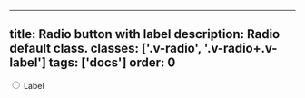 <!--
 *              Copyright (c) 2025 Visa, Inc.
 *
 * Licensed under the Apache License, Version 2.0 (the "License");
 * you may not use this file except in compliance with the License.
 * You may obtain a copy of the License at
 *
 *         http://www.apache.org/licenses/LICENSE-2.0
 *
 * Unless required by applicable law or agreed to in writing, software
 * distributed under the License is distributed on an "AS IS" BASIS,
 * WITHOUT WARRANTIES OR CONDITIONS OF ANY KIND, either express or implied.
 * See the License for the specific language governing permissions and
 * limitations under the License.
 *
 -->
---
title: Radio button with label
description: Radio default class.
classes: ['.v-radio', '.v-radio+.v-label']
tags: ['docs']
order: 0
---

<div class="v-flex v-align-items-center v-gap-2">
  <input class="v-radio" id="radio-default" name="radio-test-1" type="radio"/>
  <label class="v-label v-typography-label-large" for="radio-default">
    Label
  </label>
</div>
